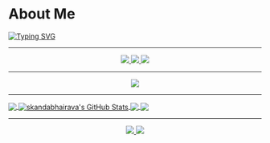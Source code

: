 # About Me
[![Typing SVG](https://readme-typing-svg.herokuapp.com?&lines=Pythonista;Language+Enthusiast(Natural+language);Gaming;Helping+others;Never+gonna+give+you+up)](https://git.io/typing-svg)

---

<div align="center">
    <a href="https://github.com/skandabhairava">
        <img src="https://img.shields.io/badge/GitHub-100000?style=for-the-badge&logo=github&logoColor=white">
    </a>
    <a href="https://twitter.com/TerroidYT">
        <img src="https://img.shields.io/badge/twitter-%231DA1F2.svg?style=for-the-badge&logo=Twitter&logoColor=white">
    </a>
    <a href="https://discord.gg/uNnNgtBzCy">
        <img src="https://img.shields.io/badge/-Discord-blueviolet?style=for-the-badge&logo=Discord&logoColor=white">
    </a>
</div>

---

<div align="center">
    <a href="https://skillicons.dev">
        <img src="https://skillicons.dev/icons?i=js,html,css,cs,discord,bots,py,git,github,md,mysql,flask,linux,vscode,django,rust,java,ps,regex" />
    </a>
</div>

---

<a href="https://github.com/skandabhairava/skandabhairava">
  <img align="center" src="https://github-readme-stats.vercel.app/api/top-langs/?username=skandabhairava&hide=java,html,tex&title_color=ffffff&text_color=c9cacc&icon_color=2bbc8a&bg_color=1d1f21&langs_count=3" />
</a>
<a href="https://github.com/skandabhairava/skandabhairava">
  <img align="center" src="https://github-readme-stats.vercel.app/api?username=skandabhairava&show_icons=true&line_height=27&count_private=true&title_color=ffffff&text_color=c9cacc&icon_color=2bbc8a&bg_color=1d1f21" alt="skandabhairava's GitHub Stats" />
</a>

<a href="https://github.com/skandabhairava/Mentocia">
  <img align="center" src="https://github-readme-stats.vercel.app/api/pin/?username=skandabhairava&repo=Mentocia&title_color=ffffff&text_color=c9cacc&icon_color=2bbc8a&bg_color=1d1f21" />
</a>


<a href="https://github.com/skandabhairava/Pie-manager">
  <img align="center" src="https://github-readme-stats.vercel.app/api/pin/?username=skandabhairava&repo=Pie-manager&title_color=ffffff&text_color=c9cacc&icon_color=2bbc8a&bg_color=1d1f21" />
</a>  

---

<div align="center">
    <a href="https://minecraft.net/">
        <img src="https://c.tenor.com/do1MMrPly-wAAAAi/minecraft-grass-block.gif" />
    </a>
    <a href="https://dragoncommissions.com/">
        <img src="https://dragoncommissions.com/static/favicon.png" />
    </a>  
</div> 
